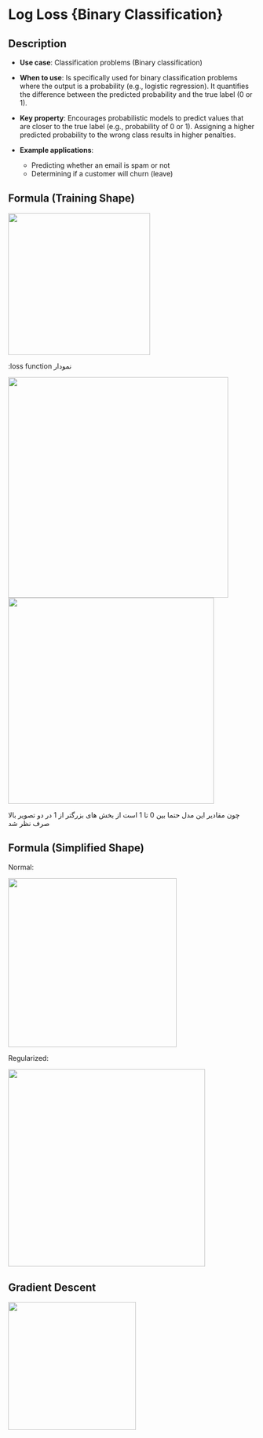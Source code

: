 # Log Loss {Binary Classification}

## Description

- **Use case**: Classification problems (Binary classification)
- **When to use**: Is specifically used for binary classification problems where the output is a probability (e.g., logistic regression). It quantifies the difference between the predicted probability and the true label (0 or 1).
- **Key property**: Encourages probabilistic models to predict values that are closer to the true label (e.g., probability of 0 or 1). Assigning a higher predicted probability to the wrong class results in higher penalties.
- **Example applications**:

   - Predicting whether an email is spam or not
   - Determining if a customer will churn (leave)

## Formula (Training Shape)

<img src="image1.png" style="width:3.00642in" />

<span dir="rtl">نمودار loss function:</span>

<img src="image5.png" style="width:4.66298in" />

<img src="image6.png" style="width:4.36252in" />

<span dir="rtl">چون مقادیر این مدل حتما بین 0 تا 1 است از بخش های بزرگتر از 1 در دو تصویر بالا صرف نظر شد</span>

## Formula (Simplified Shape)

Normal:

<img src="image3.png" style="width:3.57803in" />

Regularized:

<img src="image4.jpg" style="width:4.17785in" />

## Gradient Descent

<img src="image2.png" style="width:2.70486in" />
